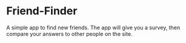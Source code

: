 # Friend-Finder

A simple app to find new friends. The app will give you a survey, then compare your answers to other people on the site.
